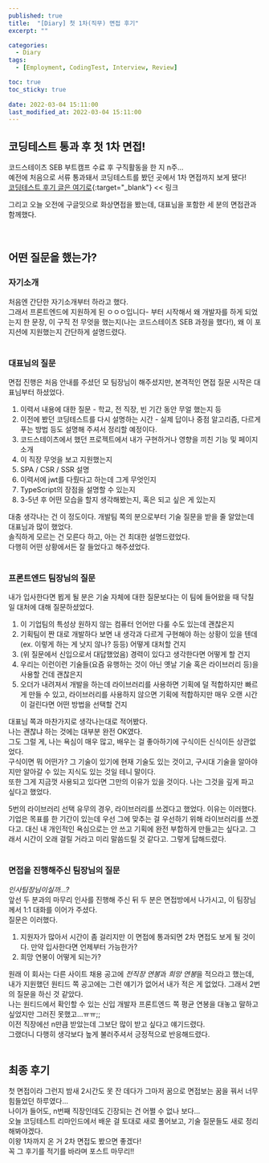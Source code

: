 ```yaml
---
published: true
title:  "[Diary] 첫 1차(직무) 면접 후기"
excerpt: ""

categories:
  - Diary
tags:
  - [Employment, CodingTest, Interview, Review]

toc: true
toc_sticky: true
 
date: 2022-03-04 15:11:00
last_modified_at: 2022-03-04 15:11:00
---
```


## 코딩테스트 통과 후 첫 1차 면접!

코드스테이츠 SEB 부트캠프 수료 후 구직활동을 한 지 n주...  
예전에 처음으로 서류 통과돼서 코딩테스트를 봤던 곳에서 1차 면접까지 보게 됐다!  
[코딩테스트 후기 글은 여기로](https://siri-syl.github.io/diary/diary-first-coding-test/){:target="_blank"} << 링크  

그리고 오늘 오전에 구글밋으로 화상면접을 봤는데, 대표님을 포함한 세 분의 면접관과 함께했다.  

<br>

## 어떤 질문을 했는가?

### 자기소개
처음엔 간단한 자기소개부터 하라고 했다.  
그래서 프론트엔드에 지원하게 된 ㅇㅇㅇ입니다- 부터 시작해서 왜 개발자를 하게 되었는지 한 문장, 이 구직 전 무엇을 했는지(나는 코드스테이츠 SEB 과정을 했다!), 왜 이 포지션에 지원했는지 간단하게 설명드렸다.  
<br>

### 대표님의 질문
면접 진행은 처음 안내를 주셨던 모 팀장님이 해주셨지만, 본격적인 면접 질문 시작은 대표님부터 하셨었다.  
1. 이력서 내용에 대한 질문 - 학교, 전 직장, 빈 기간 동안 무얼 했는지 등 
2. 이전에 봤던 코딩테스트를 다시 설명하는 시간 - 실제 답이나 중점 알고리즘, 다르게 푸는 방법 등도 설명해 주셔서 정리할 예정이다.
3. 코드스테이츠에서 했던 프로젝트에서 내가 구현하거나 영향을 끼친 기능 및 페이지 소개  
4. 이 직장 무엇을 보고 지원했는지  
5. SPA / CSR / SSR 설명  
6. 이력서에 jwt를 다뤘다고 하는데 그게 무엇인지  
7. TypeScript의 장점을 설명할 수 있는지  
8. 3-5년 후 어떤 모습을 할지 생각해봤는지, 혹은 되고 싶은 게 있는지

대충 생각나는 건 이 정도이다.
개발팀 쪽의 분으로부터 기술 질문을 받을 줄 알았는데 대표님과 많이 했었다.  
솔직하게 모르는 건 모른다 하고, 아는 건 최대한 설명드렸었다.  
다행히 어떤 상황에서든 잘 들었다고 해주셨었다.  
<br>

### 프론트엔드 팀장님의 질문
내가 입사한다면 뵙게 될 분은 기술 자체에 대한 질문보다는 이 팀에 들어왔을 때 닥칠 일 대처에 대해 질문하셨었다.  
1. 이 기업팀의 특성상 원하지 않는 컴퓨터 언어만 다룰 수도 있는데 괜찮은지  
2. 기획팀이 짠 대로 개발하다 보면 내 생각과 다르게 구현해야 하는 상황이 있을 텐데(ex. 이렇게 하는 게 낫지 않나? 등등) 어떻게 대처할 건지  
3. (위 질문에서 신입으로서 대답했었음) 경력이 있다고 생각한다면 어떻게 할 건지  
4. 우리는 이런이런 기술들(요즘 유행하는 것이 아닌 옛날 기술 혹은 라이브러리 등)을 사용할 건데 괜찮은지  
5. 오더가 내려져서 개발을 하는데 라이브러리를 사용하면 기획에 덜 적합하지만 빠르게 만들 수 있고, 라이브러리를 사용하지 않으면 기획에 적합하지만 매우 오랜 시간이 걸린다면 어떤 방법을 선택할 건지  

대표님 쪽과 마찬가지로 생각나는대로 적어봤다.  
나는 괜찮냐 하는 것에는 대부분 완전 OK였다.  
그도 그럴 게, 나는 욕심이 매우 많고, 배우는 걸 좋아하기에 구식이든 신식이든 상관없었다.  
구식이면 뭐 어떤가? 그 기술이 있기에 현재 기술도 있는 것이고, 구시대 기술을 알아야지만 알아갈 수 있는 지식도 있는 것일 테니 말이다.  
또한 그게 지금껏 사용되고 있다면 그만의 이유가 있을 것이다. 나는 그것을 깊게 파고 싶다고 했었다.  

5번의 라이브러리 선택 유무의 경우, 라이브러리를 쓰겠다고 했었다. 이유는 이러했다.  
기업은 목표를 한 기간이 있는데 우선 그에 맞추는 걸 우선하기 위해 라이브러리를 쓰겠다고. 대신 내 개인적인 욕심으로는 안 쓰고 기획에 완전 부합하게 만들고는 싶다고. 그래서 시간이 오래 걸릴 거라고 미리 말씀드릴 것 같다고. 그렇게 답해드렸다.  
<br>

### 면접을 진행해주신 팀장님의 질문
_인사팀장님이실까...?_  
앞선 두 분과의 마무리 인사를 진행해 주신 뒤 두 분은 면접방에서 나가시고, 이 팀장님께서 1:1 대화를 이어가 주셨다.  
질문은 이러했다.  
1. 지원자가 많아서 시간이 좀 걸리지만 이 면접에 통과되면 2차 면접도 보게 될 것이다. 만약 입사한다면 언제부터 가능한가?
2. 희망 연봉이 어떻게 되는가?  

원래 이 회사는 다른 사이트 채용 공고에 *전직장 연봉*과 *희망 연봉*을 적으라고 했는데, 내가 지원했던 원티드 쪽 공고에는 그런 얘기가 없어서 내가 적은 게 없었다. 그래서 2번의 질문을 하신 것 같았다.  
나는 원티드에서 확인할 수 있는 신입 개발자 프론트엔드 쪽 평균 연봉을 대놓고 말하고 싶었지만 그러진 못했고...ㅠㅠ;;  
이전 직장에선 n만큼 받았는데 그보단 많이 받고 싶다고 얘기드렸다.  
그랬더니 다행히 생각보다 높게 불러주셔서 긍정적으로 반응해드렸다.  
<br>

## 최종 후기
첫 면접이라 그런지 밤새 2시간도 못 잔 데다가 그마저 꿈으로 면접보는 꿈을 꿔서 너무 힘들었던 하루였다...  
나이가 들어도, n번째 직장인데도 긴장되는 건 어쩔 수 없나 보다...  
오늘 코딩테스트 리마인드에서 배운 걸 토대로 새로 풀어보고, 기술 질문들도 새로 정리해봐야겠다.  
이왕 1차까지 온 거 2차 면접도 봤으면 좋겠다!  
꼭 그 후기를 적기를 바라며 포스트 마무리!!  

<br>  
<br>
